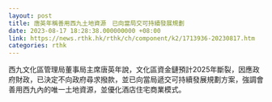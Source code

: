 ```yaml
---
layout: post
title: 唐英年稱善用西九土地資源　已向當局交可持續發展規劃
date: 2023-08-17 18:28:38.000000000 +08:00
link: https://news.rthk.hk/rthk/ch/component/k2/1713936-20230817.htm
categories: rthk
---
```


西九文化區管理局董事局主席唐英年說，文化區資金鏈預計2025年斷裂，因應政府財政，已決定不向政府尋求撥款，並已向當局遞交可持續發展規劃方案，強調會善用西九內的唯一土地資源，並優化酒店住宅商業模式。
